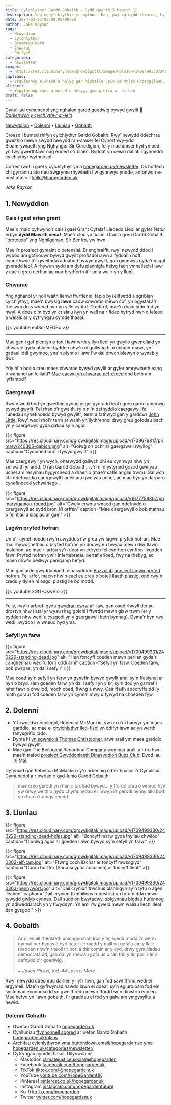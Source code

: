 ```yaml
---
title: Cylchlythyr Gardd Gobaith — Dydd Mawrth 5 Mawrth 🤸🏽
description: Yng nghylchlythyr yr wythnos hon, pwysigrwydd chwarae, hyfrydwch cynefinoedd, a'r cloc yn tician
date: 2024-03-05T09:00:00+00:00
author: Jake Rayson 
tags: 
  - Newyddion
  - Cylchlythyr
  - Bioamrywiaeth
  - Chwarae
  - Rhifyn5
categories: 
  - newsletter
images: 
  - https://res.cloudinary.com/growdigital/image/upload/v1709499330/240301-willow-sculpture-hare-snow.jpg
captions: 
  - Ysgyfarnog a wnaed o helyg gan Michelle Cain ym Mhlas Rhosygilwen, Sir Benfro
alttext: 
  - Ysgyfarnog mawr a wnaed o helyg, gydag eira ar ei ben
draft: false
---
```


Cynulliad cymunedol yng nghalon gardd goedwig bywyd gwyllt 💚<br>
_[Darllenwch y cylchlythyr ar-lein](https://hopegarden.uk/blog/240227-newsletter)_

[Newyddion](#1-news) • [Dolenni](#2-links) • [Lluniau](#3-photos) • [Gobaith](#4-hope-links)

Croeso i bumed rhifyn cylchlythyr Gardd Gobaith. Rwy' newydd ddechrau gweithio mewn swydd newydd ran-amser fel Cynorthwy-ydd Bioamrywiaeth yng Nghyngor Sir Ceredigion, felly mae amser hyd yn oed yn fwy gwerthfawr nag erioed o'r blaen. Byddaf yn ceisio dal ati i gyhoeddi cylchlythyr wythnosol.

Cofrestrwch i gael y cylchlythyr yma [hopegarden.uk/newsletter](https://hopegarden.uk/newsletter/). Os hoffech chi gyfrannu ato neu awgrymu rhywbeth i'w gynnwys ynddo, anfonwch e-bost ataf yn <hello@hopegarden.uk>

_Jake Rayson_

## 1. Newyddion

### Cais i gael arian grant

Mae'n rhaid cyflwyno'r cais i gael Grant Cyfalaf Lleoedd Lleol ar gyfer Natur erbyn **dydd Mawrth nesaf**. Mae'r cloc yn tician. Grant i greu Gardd Gobaith “prototeip” yng Nghilgerran, Sir Benfro, yw hwn. 

Mae i'r prosiect gymaint o botensial. Er enghraifft, rwy' newydd ddod i wybod am gofnodwr bywyd gwyllt profiadol iawn a fyddai'n hoffi cynorthwyo â'r gweithdai adnabod bywyd gwyllt, gan gynnwys gyda'r ysgol gynradd leol. A rhywun sydd am dyfu planhigfa helyg fach ymhellach i lawr y cae (i greu cerfluniau mor brydferth â'r un a welir yn y llun).

### Chwarae

Yng nghanol yr holl waith llenwi ffurflenni, tapio bysellfwrdd a sgriblan cylchlythyr, mae'n bwysig **iawn** cadw _chwarae_ mewn cof, yn ogystal â'r rheswm dros wneud hyn yn y lle cyntaf. O ddifrif, mae'n rhaid iddo fod yn hwyl. A does dim byd yn crisialu hyn yn well na'r fideo hyfryd hwn o feleod a welais ar y cyfryngau cymdeithasol.

{{< youtube eolSc-MEUBo >}}

---

Mae gen i gof plentyn o fod i lawr wrth y llyn lleol yn gwylio gwenoliaid yn chwarae gyda phluen; bydden nhw'n ei gollwng hi o uchder mawr, yn gadael iddi gwympo, yna'n plymio i lawr i'w dal drwch blewyn o wyneb y dŵr.

Ydy hi'n bosib creu maes chwarae bywyd gwyllt ar gyfer amrywiaeth eang o wahanol anifeiliaid? [Mae cacwn yn chwarae pêl-droed](https://www.nature.com/articles/nature.2017.21540) ond beth am lyffantod?

### Caergewyll

Rwy'n wedi bod yn gweithio gydag ysgol gynradd leol i greu gardd goedwig bywyd gwyllt. Fel rhan o'r gwaith, ry'n ni'n defnyddio caergewyll fel "unedau cynefinoedd bywyd gwyllt", term a fathwyd gan y garddwr [John Little](https://www.grassroofcompany.co.uk/). Rwy' wedi rhoi'r term ar waith yn llythrennol drwy greu gofodau bach yn y caergewyll gyda gatiau sy'n agor.

{{< figure src="https://res.cloudinary.com/growdigital/image/upload/v1709676817/primary/240305-gabion.png" alt="Golwg o'r ochr ar gaergawell rwyllog" caption="Cymuned braf i fywyd gwyllt" >}}

Mae caergewyll yn wych, oherwydd gallwch chi eu cynnwys nhw yn seilwaith yr ardd. O ran Gardd Gobaith, ry'n ni'n ystyried gosod gwelyau uchel am resymau hygyrchedd a draenio (mae'r safle ar glai trwm). Gallwch chi ddefnyddio caergewyll i adeiladu gwelyau uchel, ac mae hyn yn darparu cynefinoedd ychwanegol.

{{< figure src="https://res.cloudinary.com/growdigital/image/upload/v1677759307/primary/gabion-round.jpg" alt="Gwely crwn a wnaed gan ddefnyddio caergewyll ac sydd bron â'i orffen" caption="Mae caergewyll o bob mathau o feintiau a siapiau ar gael" >}}

### Lagŵn pryfed hofran

Un o'r cynefinoedd rwy'n awyddus i'w greu yw lagŵn pryfed hofran. Mae rhai rhywogaethau o bryfed hofran yn dodwy eu hwyau mewn dŵr llawn malurion, ac mae'r larfâu sy'n deor yn edrych fel cynrhon cynffon llygoden fawr. Pryfed hofran yw'r infertebratau pertaf erioed, fwy na thebyg, ac maen nhw'n beillwyr penigamp hefyd. 

Mae gan ardd gwyddoniaeth dinasyddion [Buzzclub](https://www.thebuzzclub.uk/) [brosiect lagŵn pryfed hofran](https://www.thebuzzclub.uk/hoverfly-lagoons). Fel arfer, maen nhw'n cael eu creu o boteli llaeth plastig, ond rwy'n credu y dylen ni osgoi plastig lle bo modd. 

{{< youtube 2Gf1-OswVio >}}

---

Felly, rwy'n arbrofi gyda [gwydrau cwrw](https://en.wikipedia.org/wiki/Beer_stein) ail-law, gan osod rhwyll denau drostyn nhw i atal yr wyau rhag golchi i ffwrdd mewn glaw trwm (er y bydden nhw wedi'u cysgodi yn y gaergawell beth bynnag). Dyma'r hyn rwy' wedi llwyddo i'w wneud hyd yma.

### Sefyll yn farw

{{< figure src="https://res.cloudinary.com/growdigital/image/upload/v1709499331/240229-standing-dead.jpg" alt="Hen foncyff coeden mewn perllan gyda'r canghennau wedi'u torri oddi arni" caption="Sefyll yn farw. Coeden farw, i bob pwrpas, yn dal i sefyll" >}}

Mae coed sy'n sefyll yn farw yn gynefin bywyd gwyllt arall sy'n ffasiynol ar hyn o bryd. Hen goeden farw, yn dal i sefyll yn y tir, sy'n dod yn gartref i nifer fawr o chwilod, moch coed, ffwng a mwy. Ceir ffaith apocryffaidd (y math gorau) fod coeden farw yn cynnal mwy o fywyd na choeden fyw.

## 2. Dolenni

* Y tirweddwr ecolegol, Rebecca McMackin, yw un o'm harwyr ym maes garddio, ac mae ei [chylchlythyr lled-fisol](https://www.rebeccamcmackin.com/newsletter) yn ddifyr iawn ac yn werth tanysgrifio iddo. 
* Dyma hi [yn sgwrsio â Thomas Christopher](https://www.thomaschristophergardens.com/podcasts/rebecca-mcmackin-and-the-innovative-beauty-of-the-ecological-landscape), arwr arall ym maes garddio bywyd gwyllt.
* Mae gan The Biological Recording Company weminar arall, a'r tro hwn mae'n trafod [prosiect Gwyddoniaeth Dinasyddion Buzz Club](https://www.eventbrite.co.uk/e/the-buzz-club-citizen-science-virtual-symposium-tickets-773643988997)! Dydd Iau 16 Mai. 

Dyfyniad gan Rebecca McMackin sy'n arbennig o berthnasol i'r Cynulliad Cymunedol a'r bwriad o gyd-lunio Gardd Gobaith:

> mae creu gerddi yn rhan o brofiad bywyd... y ffordd orau o wneud hyn yw drwy weithio _gyda_ chymunedau er mwyn i'r gerddi hynny allu bod yn rhan o'r amgylchedd

## 3. Lluniau

{{< figure src="https://res.cloudinary.com/growdigital/image/upload/v1709499330/240229-standing-dead-holes.jpg" alt="Boncyff marw gyda thyllau chwilod" caption="Cipolwg agos ar goeden llawn bywyd sy'n sefyll yn farw." >}}

{{< figure src="https://res.cloudinary.com/growdigital/image/upload/v1709499330/240303-elf-cup.jpg" alt="Ffwng coch llachar ar foncyff mwsoglyd" caption="Coron borffor (Sarcoscypha coccinea) ar foncyff lleol." >}}

{{< figure src="https://res.cloudinary.com/growdigital/image/upload/v1709499330/240303-pennywort.jpg" alt="Dail crynion trwchus planhigyn sy'n tyfu o agen llechen" caption="Dail crynion (Umbilicus rupestris) yn tyfu'n dda mewn tywydd gwlyb cynnes. Dail suddlon bwytadwy, sbigynnau blodau hufennog yn ddiweddarach yn y flwyddyn. Yn aml i'w gweld mewn waliau llechi lleol dan gysgod." >}}

## 4. Gobaith

> Ar ôl ennill rheolaeth uniongyrchol dros y tir, roedd modd i'r werin gynnal perthynas â byd natur lle roedd y naill yn gofalu am y llall: roedden nhw'n rheoli tir pori a thir comin ar y cyd, drwy gynulliadau democrataidd, gan ddilyn rheolau gofalus o ran trin y tir, pori'r tir a defnyddio'r goedwig. <br><br>_~ Jason Hickel, tud. 44 Less is More_

Rwy' newydd ddechrau darllen y llyfr hwn, gan fod sawl ffrind wedi ei argymell. Mae'n gyflwyniad hawdd iawn ei ddeall sy'n egluro pam fod ein systemau economaidd yn gweithredu mewn ffordd sy'n dinistrio ecoleg. Mae hefyd yn llawn gobaith, i'r graddau ei fod yn galw am ymgysylltu a newid. 

### Dolenni Gobaith

* Gwefan Gardd Gobaith [hopegarden.uk](https://hopegarden.uk/)
* Cynlluniau [ffynhonnell agored](https://en.wikipedia.org/wiki/Open_source) ar wefan Gardd Gobaith [hopegarden.uk/plans](https://hopegarden.uk/plans)
* Archifau cylchlythyron yma [buttondown.email/hopegarden](https://buttondown.email/hopegarden) ac yma [hopegarden.uk/categories/newsletter/](https://hopegarden.uk/categories/newsletter/)
* Cyfryngau cymdeithasol. Dilynwch ni!
  * Mastodon [climatejustice.social/@hopegarden](https://climatejustice.social/@hopegarden)
  * Facebook [facebook.com/hopegardenuk](https://facebook.com/hopegardenuk)
  * TikTok [tiktok.com/@hopegardenuk](https://www.tiktok.com/@hopegardenuk)
  * YouTube [youtube.com/HopeGardenUK](https://www.youtube.com/@HopeGardenUK )
  * Pinterest [pinterest.co.uk/hopegardenuk](https://www.pinterest.co.uk/hopegardenuk/)
  * Instagram [instagram.com/hopegardenfuture](https://instagram.com/hopegardenfuture)
  * Ko-fi [ko-fi.com/hopegarden](https://ko-fi.com/hopegarden)
  * Twitter [twitter.com/hopegardenuk](https://twitter.com/hopegardenuk)
